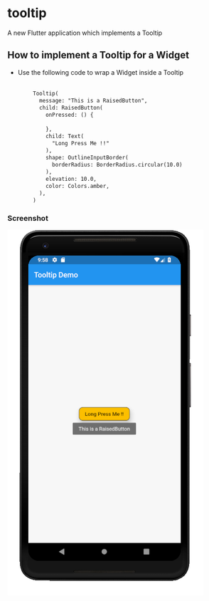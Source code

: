 # tooltip

A new Flutter application which implements a Tooltip

## How to implement a Tooltip for a Widget

- Use the following code to wrap a Widget inside a Tooltip

```

        Tooltip(
          message: "This is a RaisedButton",
          child: RaisedButton(
            onPressed: () {

            },
            child: Text(
              "Long Press Me !!"
            ),
            shape: OutlineInputBorder(
              borderRadius: BorderRadius.circular(10.0)
            ),
            elevation: 10.0,
            color: Colors.amber,
          ),
        )

```

### Screenshot

![](./screenshot/screen.png)
